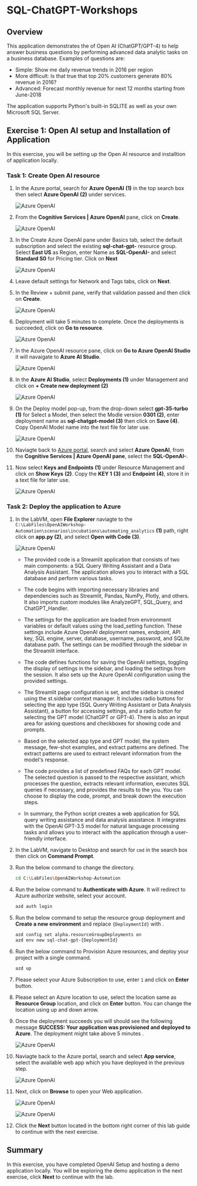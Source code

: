 # SQL-ChatGPT-Workshops

## Overview

This application demonstrates the of Open AI (ChatGPT/GPT-4) to help answer business questions by performing advanced data analytic tasks on a business database. Examples of questions are:

 * Simple: Show me daily revenue trends in 2016 per region
 * More difficult: Is that true that top 20% customers generate 80% revenue in 2016?
 * Advanced: Forecast monthly revenue for next 12 months starting from June-2018

The application supports Python's built-in SQLITE as well as your own Microsoft SQL Server.

## Exercise 1: Open AI setup and Installation of Application

In this exercise, you will be setting up the Open AI resource and installtion of application locally.

### Task 1: Create Open AI resource

1. In the Azure portal, search for **Azure OpenAI** **(1)** in the top search box then select **Azure OpenAI** **(2)** under services.

   ![](images/search-openai.png "Azure OpenAI")
   
1. From the **Cognitive Services | Azure OpenAI** pane, click on **Create**.

   ![](images/select-openai.png "Azure OpenAI")
   
1. In the Create Azure OpenAI pane under Basics tab, select the default subscription and select the existing **sql-chat-gpt-<inject key="Deployment ID" enableCopy="false"/>** resource group. Select **East US** as Region, enter Name as **SQL-OpenAI-<inject key="Deployment ID" enableCopy="false"/>** and select **Standard S0** for Pricing tier. Click on **Next**

   ![](images/create-openai-basics.png "Azure OpenAI")
   
1. Leave default settings for Network and Tags tabs, click on **Next**.

1. In the Review + submit pane, verify that validation passed and then click on **Create**.

   ![](images/create-openai-validate.png "Azure OpenAI")
   
1. Deployment will take 5 minutes to complete. Once the deployments is succeeded, click on **Go to resource**.

   ![](images/gotoresource.png "Azure OpenAI")
   
1. In the Azure OpenAI resource pane, click on **Go to Azure OpenAI Studio** it will navaigate to **Azure AI Studio**.

   ![](images/azureaIstudio.png "Azure OpenAI")
   
1. In the **Azure AI Studio**, select **Deployments (1)** under Management and click on **+ Create new deployment (2)**    
   
   ![](images/azureaIstudiodep.png "Azure OpenAI")
   
1.  On the Deploy model pop-up, from the drop-down select **gpt-35-turbo (1)** for Select a Model, then select the Modle version **0301 (2)**, enter deployment name as **sql-chatgpt-model (3)** then click on **Save (4)**. Copy OpenAI Model name into the text file for later use.
  
      ![](images/openai-create.png "Azure OpenAI")

1. Naviagte back to [Azure portal](http://portal.azure.com/), search and select **Azure OpenAI**, from the **Cognitive Services | Azure OpenAI pane**, select the **SQL-OpenAI-<inject key="Deployment ID" enableCopy="false"/>**.

1. Now select **Keys and Endpoints** **(1)** under Resource Management and click on **Show Keys** **(2)**. Copy the **KEY 1** **(3)** and **Endpoint** **(4)**, store it in a text file for later use.

   ![](images/openai-keys-ep.png "Azure OpenAI")
      
### Task 2: Deploy the application to Azure

1. In the LabVM, open **File Explorer** naviagte to the `C:\LabFiles\OpenAIWorkshop-Automation\scenarios\incubations\automating_analytics` **(1)** path, right click on **app.py (2)**, and select **Open with Code (3)**.

   ![](images/file-select.png "Azure OpenAI")

   - The provided code is a Streamlit application that consists of two main components: a SQL Query Writing Assistant and a Data Analysis Assistant. The application allows you to interact with a SQL database and perform various tasks.

   - The code begins with importing necessary libraries and dependencies such as Streamlit, Pandas, NumPy, Plotly, and others. It also imports custom modules like AnalyzeGPT, SQL_Query, and ChatGPT_Handler.

   - The settings for the application are loaded from environment variables or default values using the load_setting function. These settings include Azure OpenAI deployment names, endpoint, API key, SQL engine, server, database, username, password, and SQLite database path. The settings can be modified through the sidebar in the Streamlit interface.

   - The code defines functions for saving the OpenAI settings, toggling the display of settings in the sidebar, and loading the settings from the session. It also sets up the Azure OpenAI configuration using the provided settings.

   - The Streamlit page configuration is set, and the sidebar is created using the st.sidebar context manager. It includes radio buttons for selecting the app type (SQL Query Writing Assistant or Data Analysis Assistant), a button for accessing settings, and a radio button for selecting the GPT model (ChatGPT or GPT-4). There is also an input area for asking questions and checkboxes for showing code and prompts.

   - Based on the selected app type and GPT model, the system message, few-shot examples, and extract patterns are defined. The extract patterns are used to extract relevant information from the model's response.

   - The code provides a list of predefined FAQs for each GPT model. The selected question is passed to the respective assistant, which processes the question, extracts relevant information, executes SQL queries if necessary, and provides the results to the you. You can choose to display the code, prompt, and break down the execution steps.
   
   - In summary, the Python script creates a web application for SQL query writing assistance and data analysis assistance. It integrates with the OpenAI GPT-3.5 model for natural language processing tasks and allows you to interact with the application through a user-friendly interface.
      
2. In the LabVM, navigate to Desktop and search for `cmd` in the search box then click on **Command Prompt**.

3. Run the below command to change the directory.

   ```bash
   cd C:\LabFiles\OpenAIWorkshop-Automation
   ```

4. Run the below command to **Authenticate with Azure**. It will redirect to Azure authorize website, select your account.

   ```bash
   azd auth login
   ```

5. Run the below command to setup the resource group deployment and **Create a new environment** and replace `{DeploymentId}` with **<inject key="Deployment ID" enableCopy="false"/>**.

   ```bash
   azd config set alpha.resourceGroupDeployments on
   azd env new sql-chat-gpt-{DeploymentId}
   ```

6. Run the below command to Provision Azure resources, and deploy your project with a single command.

   ```bash
   azd up
   ```

7. Please select your Azure Subscription to use, enter `1` and click on **Enter** button.

8. Please select an Azure location to use, select the location same as **Resource Group** location, and click on **Enter** button. You can change the location using up and down arrow.

9. Once the deployment succeeds you will should see the following message **SUCCESS: Your application was provisioned and deployed to Azure**. The deployment might take above 5 minutes .

      ![](images/app-deployment-output.png "Azure OpenAI")

10. Naviagte back to the Azure portal, search and select **App service**, select the available web app which you have deployed in the previous step.

      ![](images/app-service-select.png "Azure OpenAI")

11. Next, click on **Browse** to open your Web application.

      ![](images/webapp.png "Azure OpenAI")
      
      ![](images/webapp1.png "Azure OpenAI")

12. Click the **Next** button located in the bottom right corner of this lab guide to continue with the next exercise.

## Summary

In this exercise, you have completed OpenAI Setup and hosting a demo application locally. You will be exploring the demo application in the next exercise, click **Next** to continue with the lab.
   
